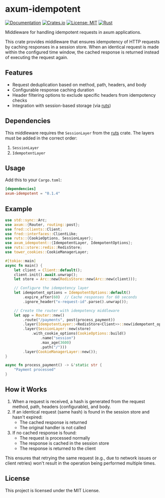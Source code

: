 # axum-idempotent

[![Documentation](https://docs.rs/axum-idempotent/badge.svg)](https://docs.rs/axum-idempotent)
[![Crates.io](https://img.shields.io/crates/v/axum-idempotent.svg)](https://crates.io/crates/axum-idempotent)
[![License: MIT](https://img.shields.io/badge/License-MIT-yellow.svg)](https://opensource.org/licenses/MIT)
[![Rust](https://img.shields.io/badge/rust-1.75.0%2B-blue.svg?maxAge=3600)](https://github.com/jimmielovell/axum-idempotent)

Middleware for handling idempotent requests in axum applications.

This crate provides middleware that ensures idempotency of HTTP requests by caching responses
in a session store. When an identical request is made within the configured time window,
the cached response is returned instead of executing the request again.

## Features

- Request deduplication based on method, path, headers, and body
- Configurable response caching duration
- Header filtering options to exclude specific headers from idempotency checks
- Integration with session-based storage (via [ruts](https://crates.io/crates/ruts))

## Dependencies

This middleware requires the `SessionLayer` from the [ruts](https://crates.io/crates/ruts) crate. The layers must be added in the correct order:
1. `SessionLayer`
2. `IdempotentLayer`

## Usage

Add this to your `Cargo.toml`:

```toml
[dependencies]
axum-idempotent = "0.1.4"
```

## Example

```rust
use std::sync::Arc;
use axum::{Router, routing::post};
use fred::clients::Client;
use fred::interfaces::ClientLike;
use ruts::{CookieOptions, SessionLayer};
use axum_idempotent::{IdempotentLayer, IdempotentOptions};
use ruts::store::redis::RedisStore;
use tower_cookies::CookieManagerLayer;

#[tokio::main]
async fn main() {
    let client = Client::default();
    client.init().await.unwrap();
    let store = Arc::new(RedisStore::new(Arc::new(client)));

    // Configure the idempotency layer
    let idempotent_options = IdempotentOptions::default()
        .expire_after(60)  // Cache responses for 60 seconds
        .ignore_header("x-request-id".parse().unwrap());

    // Create the router with idempotency middleware
    let app = Router::new()
        .route("/payments", post(process_payment))
        .layer(IdempotentLayer::<RedisStore<Client>>::new(idempotent_options))
        .layer(SessionLayer::new(store)
            .with_cookie_options(CookieOptions::build()
                .name("session")
                .max_age(3600)
                .path("/")))
        .layer(CookieManagerLayer::new());
}

async fn process_payment() -> &'static str {
    "Payment processed"
}
```

## How it Works

1. When a request is received, a hash is generated from the request method, path, headers (configurable), and body.
2. If an identical request (same hash) is found in the session store and hasn't expired:
    - The cached response is returned
    - The original handler is not called
3. If no cached response is found:
    - The request is processed normally
    - The response is cached in the session store
    - The response is returned to the client

This ensures that retrying the same request (e.g., due to network issues or client retries)
won't result in the operation being performed multiple times.

## License

This project is licensed under the MIT License.
